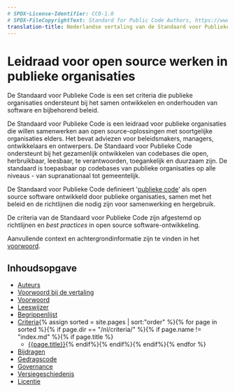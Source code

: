 ```yaml
---
# SPDX-License-Identifier: CC0-1.0
# SPDX-FileCopyrightText: Standard for Public Code Authors, https://www.standardforpubliccode.org/AUTHORS.html
translation-title: Nederlandse vertaling van de Standaard voor Publieke Code
---
```


# Leidraad voor open source werken in publieke organisaties

De Standaard voor Publieke Code is een set criteria die publieke organisaties ondersteunt bij het samen ontwikkelen en onderhouden van software en bijbehorend beleid.

De Standaard voor Publieke Code is een leidraad voor publieke organisaties die willen samenwerken aan open source-oplossingen met soortgelijke organisaties elders. Het bevat adviezen voor beleidsmakers, managers, ontwikkelaars en ontwerpers. De Standaard voor Publieke Code ondersteunt bij het gezamenlijk ontwikkelen van codebases die open, herbruikbaar, leesbaar, te verantwoorden, toegankelijk en duurzaam zijn. De standaard is toepasbaar op codebases van publieke organisaties op alle niveaus - van supranationaal tot gemeentelijk.

De Standaard voor Publieke Code definieert '[publieke code](glossary.html#publieke-code)' als open source software ontwikkeld door publieke organisaties, samen met het beleid en de richtlijnen die nodig zijn voor samenwerking en hergebruik.

De criteria van de Standaard voor Publieke Code zijn afgestemd op richtlijnen en _best practices_ in open source software-ontwikkeling.

Aanvullende context en achtergrondinformatie zijn te vinden in het [voorwoord](foreword).

## Inhoudsopgave

* [Auteurs](AUTHORS)
* [Voorwoord bij de vertaling](translation-foreword)
* [Voorwoord](foreword)
* [Leeswijzer](readers-guide)
* [Begrippenlijst](glossary)
* [Criteria](criteria/){% assign sorted = site.pages | sort:"order" %}{% for page in sorted %}{% if page.dir == "/nl/criteria/" %}{% if page.name != "index.md" %}{% if page.title %}
  * [{{page.title}}]({{site.baseurl}}{{page.url}}){% endif%}{% endif%}{% endif%}{% endfor %}
* [Bijdragen](CONTRIBUTING)
* [Gedragscode](CODE_OF_CONDUCT)
* [Governance](GOVERNANCE)
* [Versiegeschiedenis](CHANGELOG)
* [Licentie](LICENSE)

